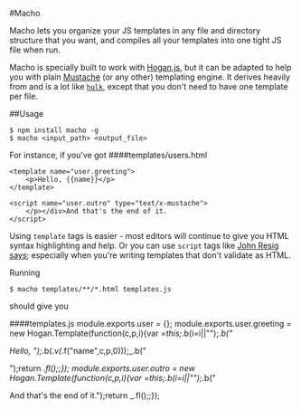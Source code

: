 #Macho

Macho lets you organize your JS templates in any file and directory structure that you want, and compiles all your templates into one tight JS file when run. 

Macho is specially built to work with [Hogan.js](http://twitter.github.com/hogan.js/), but it can be adapted to help you with plain [Mustache](http://mustache.github.com/) (or any other) templating engine. It derives heavily from and is a lot like [`hulk`](https://github.com/twitter/hogan.js/blob/master/bin/hulk), except that you don't need to have one template per file. 

##Usage

```
$ npm install macho -g
$ macho <input_path> <output_file>
```
For instance, if you've got 
####templates/users.html

    <template name="user.greeting">
        <p>Hello, {{name}}</p>
    </template>

    <script name="user.outro" type="text/x-mustache">
        </p></div>And that's the end of it.
    </script>

Using `template` tags is easier - most editors will continue to give you HTML syntax highlighting and help. Or you can use `script` tags like [John Resig says](http://ejohn.org/blog/javascript-micro-templating/); especially when you're writing templates that don't validate as HTML.

Running 

    $ macho templates/**/*.html templates.js

should give you   


####templates.js 
    module.exports.user = {};
    module.exports.user.greeting = new Hogan.Template(function(c,p,i){var _=this;_.b(i=i||"");_.b("<p>Hello, ");_.b(_.v(_.f("name",c,p,0)));_.b("</p>");return _.fl();;});
    module.exports.user.outro = new Hogan.Template(function(c,p,i){var _=this;_.b(i=i||"");_.b("</p></div>And that's the end of it.");return _.fl();;});
    
    
   



   


    








 